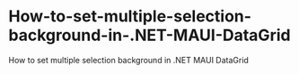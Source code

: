 # How-to-set-multiple-selection-background-in-.NET-MAUI-DataGrid
How to set multiple selection background in .NET MAUI DataGrid
